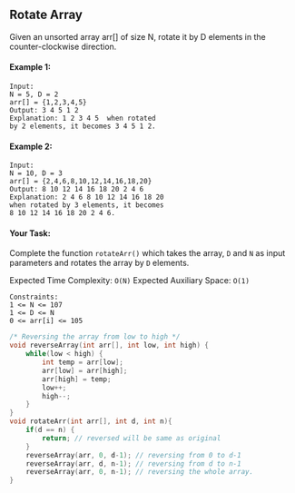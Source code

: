 ## Rotate Array

Given an unsorted array arr[] of size N, rotate it by D elements in the counter-clockwise direction.

#### Example 1:

```
Input:
N = 5, D = 2
arr[] = {1,2,3,4,5}
Output: 3 4 5 1 2
Explanation: 1 2 3 4 5  when rotated
by 2 elements, it becomes 3 4 5 1 2.
```

#### Example 2:

```
Input:
N = 10, D = 3
arr[] = {2,4,6,8,10,12,14,16,18,20}
Output: 8 10 12 14 16 18 20 2 4 6
Explanation: 2 4 6 8 10 12 14 16 18 20
when rotated by 3 elements, it becomes
8 10 12 14 16 18 20 2 4 6.
```

#### Your Task:

Complete the function `rotateArr()` which takes the array, `D` and `N` as input parameters and rotates the array by `D` elements.

Expected Time Complexity: `O(N)`
Expected Auxiliary Space: `O(1)`

```
Constraints:
1 <= N <= 107
1 <= D <= N
0 <= arr[i] <= 105
```

```c++
/* Reversing the array from low to high */
void reverseArray(int arr[], int low, int high) {
    while(low < high) {
        int temp = arr[low];
        arr[low] = arr[high];
        arr[high] = temp;
        low++;
        high--;
    }
}
void rotateArr(int arr[], int d, int n){
    if(d == n) {
        return; // reversed will be same as original
    }
    reverseArray(arr, 0, d-1); // reversing from 0 to d-1
    reverseArray(arr, d, n-1); // reversing from d to n-1
    reverseArray(arr, 0, n-1); // reversing the whole array.
}

```
